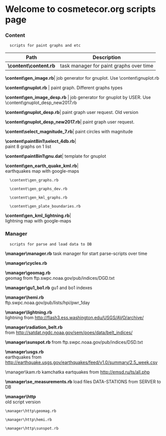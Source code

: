 # Welcome to cosmetecor.org scripts page 

### Content

      scripts for paint graphs and etc

Path | Description
------------ | -------------
**\content\content.rb** | task manager for paint graphs over time

**\content\gen_image.rb**|
      job generator for gnuplot. Use \content\gnuplot.rb

**\content\gnuplot.rb**	|
      paint graph. Different graphs types

**\content\gen_image_desp.rb**	|
      job generator for gnuplot by USER. Use \content\gnuplot_desp_new2017.rb

**\content\gnuplot_desp.rb**|
      paint graph user request. Old version

**\content\gnuplot_desp_new2017.rb**|	paint graph user request. 
	

**\content\select_magnitude_7.rb**|	
       paint circles with magnitude
	
**\content\paint8in1\select_4db.rb**|	
      paint 8 graphs on 1 list

**\content\paint8in1\gnu.dat**|	
      template for gnuplot
	
**\content\gen_earth_quake_kml.rb**|	
      earthquakes map with google-maps
      
      \content\gen_graphs.rb	
      
      \content\gen_graphs_dev.rb	
      
      \content\gen_kml_graphs.rb	
      
      \content\gen_plate_boundaries.rb	

**\content\gen_kml_lightning.rb**|	
    lightning map with google-maps


### Manager

      scripts for parse and load data to DB
	
**\manager\manager.rb**	
      task manager for start parse-scripts over time
	
**\manager\cycles.rb**	

**\manager\geomag.rb**	
       geomag from ftp.swpc.noaa.gov/pub/indices/DGD.txt

**\manager\gu1_bo1.rb**	
       gu1 and bo1 indexes

**\manager\hemi.rb**	
      ftp.swpc.noaa.gov/pub/lists/hpi/pwr_1day

**\manager\lightning.rb**	
      lightning from http://flash3.ess.washington.edu/USGS/AVO/archive/

**\manager\radiation_belt.rb**	
      from http://satdat.ngdc.noaa.gov/sem/poes/data/belt_indices/

**\manager\sunspot.rb**	
      from ftp.swpc.noaa.gov/pub/indices/DSD.txt
	
**\manager\usgs.rb**	
earthquakes from http://earthquake.usgs.gov/earthquakes/feed/v1.0/summary/2.5_week.csv

\manager\kam.rb	
      kamchatka eartquakes from http://emsd.ru/ts/all.php
	
**\manager\se_measurements.rb**	
      load files DATA-STATIONS from SERVER to DB
	
**\manager\http**  
    old script version
	
	\manager\http\geomag.rb	
	
	\manager\http\hemi.rb	
	
	\manager\http\sunspot.rb	
